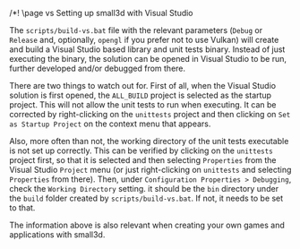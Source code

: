 /*! \page vs Setting up small3d with Visual Studio

The `scripts/build-vs.bat` file with the relevant parameters (`Debug` or 
`Release` and, optionally, `opengl` if you prefer not to use Vulkan) will
create and build a Visual Studio based library and unit tests binary. Instead 
of just executing the binary, the solution can be opened in Visual Studio to be 
run, further developed and/or debugged from there.

There are two things to watch out for. First of all, when the Visual Studio
solution is first opened, the `ALL_BUILD` project is selected as the startup
project. This will not allow the unit tests to run when executing. It can
be corrected by right-clicking on the `unittests` project and then clicking
on `Set as Startup Project` on the context menu that appears.

Also, more often than not, the working directory of the unit tests executable
is not set up correctly. This can be verified by clicking on the `unittests`
project first, so that it is selected and then selecting `Properties` from 
the Visual Studio `Project` menu (or just right-clicking on `unittests` and
selecting `Properties` from there). 
Then, under `Configuration Properties > Debugging`, check the `Working
Directory` setting. it should be the `bin` directory under the `build`
folder created by `scripts/build-vs.bat`. If not, it needs to be set to
that.

The information above is also relevant when creating your own games and
applications with small3d.
